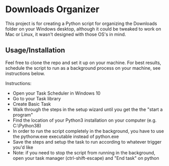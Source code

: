 # Downloads Organizer

This project is for creating a Python script for organizing the Downloads folder on your Windows desktop, although it could be tweaked to work on Mac or Linux, it wasn't designed with those OS's in mind.

## Usage/Installation

Feel free to clone the repo and set it up on your machine. For best results, schedule the script to run as a background process on your machine, see instructions below.

Instructions:
- Open your Task Scheduler in Windows 10
- Go to your Task library
- Create Basic Task
- Walk through the steps in the setup wizard until you get the the "start a program"
- Find the location of your Python3 installation on your computer (e.g. C:\Python38)
- In order to run the script completely in the background, you have to use the pythonw.exe executable instead of python.exe
- Save the steps and setup the task to run according to whatever trigger you'd like
- Note: if you need to stop the script from running in the background, open your task manager (ctrl-shift-escape) and "End task" on python
